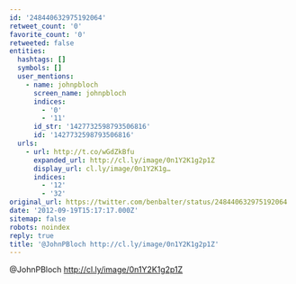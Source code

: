 ```yaml
---
id: '248440632975192064'
retweet_count: '0'
favorite_count: '0'
retweeted: false
entities:
  hashtags: []
  symbols: []
  user_mentions:
    - name: johnpbloch
      screen_name: johnpbloch
      indices:
        - '0'
        - '11'
      id_str: '1427732598793506816'
      id: '1427732598793506816'
  urls:
    - url: http://t.co/wGdZkBfu
      expanded_url: http://cl.ly/image/0n1Y2K1g2p1Z
      display_url: cl.ly/image/0n1Y2K1g…
      indices:
        - '12'
        - '32'
original_url: https://twitter.com/benbalter/status/248440632975192064
date: '2012-09-19T15:17:17.000Z'
sitemap: false
robots: noindex
reply: true
title: '@JohnPBloch http://cl.ly/image/0n1Y2K1g2p1Z'
---
```


@JohnPBloch http://cl.ly/image/0n1Y2K1g2p1Z